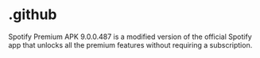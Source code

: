 # .github

Spotify Premium APK 9.0.0.487 is a modified version of the official Spotify app that unlocks all the premium features without requiring a subscription.
